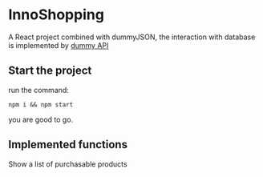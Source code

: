 # InnoShopping
A React project combined with dummyJSON, 
the interaction with database is implemented by 
[dummy API](https://dummyjson.com/docs)

## Start the project
run the command:

`npm i && npm start`

you are good to go.

## Implemented functions

Show a list of purchasable products